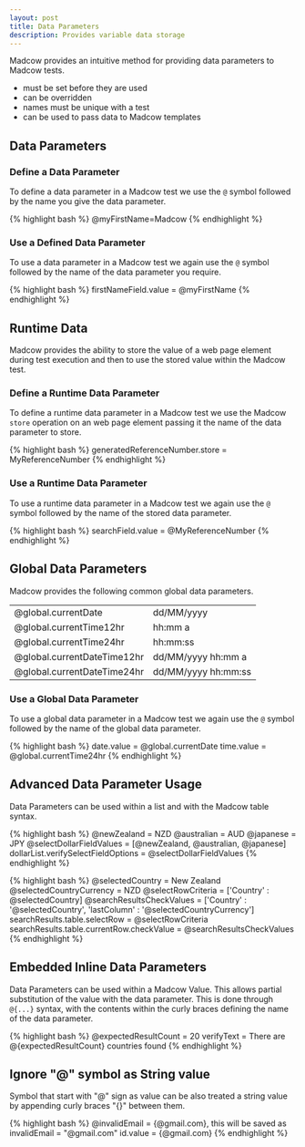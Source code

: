 ```yaml
---
layout: post
title: Data Parameters
description: Provides variable data storage
---
```


Madcow provides an intuitive method for providing data parameters to Madcow tests.

* must be set before they are used
* can be overridden
* names must be unique with a test
* can be used to pass data to Madcow templates

## Data Parameters

### Define a Data Parameter

To define a data parameter in a Madcow test we use the `@` symbol followed by the name you give the data parameter.

{% highlight bash %}
@myFirstName=Madcow
{% endhighlight %}

### Use a Defined Data Parameter

To use a data parameter in a Madcow test we again use the `@` symbol followed by the name of the data parameter you require.

{% highlight bash %}
firstNameField.value = @myFirstName
{% endhighlight %}

## Runtime Data

Madcow provides the ability to store the value of a web page element during test execution and then to use the stored value within the Madcow test.

### Define a Runtime Data Parameter

To define a runtime data parameter in a Madcow test we use the Madcow `store` operation on an web page element passing it the name of the data parameter to store.

{% highlight bash %}
generatedReferenceNumber.store = MyReferenceNumber
{% endhighlight %}

### Use a Runtime Data Parameter

To use a runtime data parameter in a Madcow test we again use the `@` symbol followed by the name of the stored data parameter.

{% highlight bash %}
searchField.value = @MyReferenceNumber
{% endhighlight %}

## Global Data Parameters

Madcow provides the following common global data parameters.


<table>
<tr><td>@global.currentDate</td><td>dd/MM/yyyy</td></tr>
<tr><td>@global.currentTime12hr</td><td>hh:mm a</td></tr>
<tr><td>@global.currentTime24hr</td><td>hh:mm:ss</td></tr>
<tr><td>@global.currentDateTime12hr</td><td>dd/MM/yyyy hh:mm a</td></tr>
<tr><td>@global.currentDateTime24hr</td><td>dd/MM/yyyy hh:mm:ss</td></tr>
</table>

### Use a Global Data Parameter

To use a global data parameter in a Madcow test we again use the `@` symbol followed by the name of the global data parameter.

{% highlight bash %}
date.value = @global.currentDate
time.value = @global.currentTime24hr
{% endhighlight %}

## Advanced Data Parameter Usage

Data Parameters can be used within a list and with the Madcow table syntax.

{% highlight bash %}
@newZealand = NZD
@australian = AUD
@japanese = JPY
@selectDollarFieldValues = [@newZealand, @australian, @japanese]
dollarList.verifySelectFieldOptions = @selectDollarFieldValues
{% endhighlight %}

{% highlight bash %}
@selectedCountry = New Zealand
@selectedCountryCurrency = NZD
@selectRowCriteria = ['Country' : @selectedCountry]
@searchResultsCheckValues = ['Country' : '@selectedCountry', 'lastColumn' : '@selectedCountryCurrency']
searchResults.table.selectRow = @selectRowCriteria
searchResults.table.currentRow.checkValue = @searchResultsCheckValues
{% endhighlight %}

## Embedded Inline Data Parameters

Data Parameters can be used within a Madcow Value. This allows partial substitution of the value with the data parameter.
This is done through `@{...}` syntax, with the contents within the curly braces defining the name of the data parameter.

{% highlight bash %}
@expectedResultCount = 20
verifyText = There are @{expectedResultCount} countries found
{% endhighlight %}

## Ignore "@" symbol as String value

Symbol that start with "@" sign as value can be also treated a string value by appending curly braces "{}" between them.

{% highlight bash %}
@invalidEmail = {@gmail.com}, this will be saved as invalidEmail = "@gmail.com"
id.value = {@gmail.com}
{% endhighlight %}